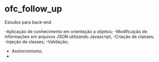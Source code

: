# ofc_follow_up
Estudos para back-end

-Aplicação de conhecimento em orientação a objetos;
-Modificação de informações em arquivos JSON utilizando Javascript;
-Criação de classes;
-Injeção de classes;
-Validação;
- Assíncronismo;
- 
